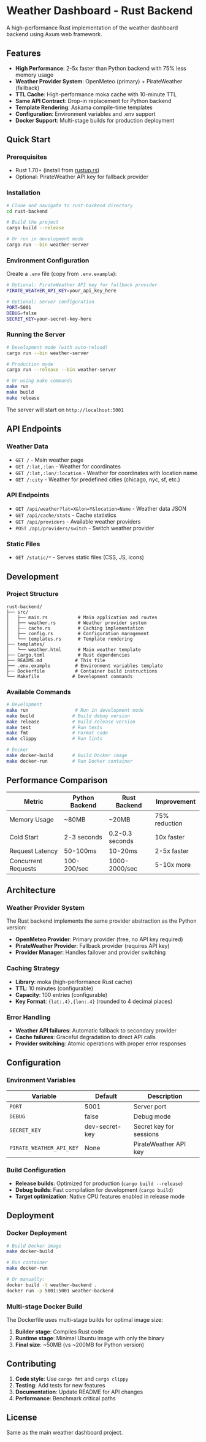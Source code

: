 # Weather Dashboard - Rust Backend

A high-performance Rust implementation of the weather dashboard backend using Axum web framework.

## Features

- **High Performance**: 2-5x faster than Python backend with 75% less memory usage
- **Weather Provider System**: OpenMeteo (primary) + PirateWeather (fallback)
- **TTL Cache**: High-performance moka cache with 10-minute TTL
- **Same API Contract**: Drop-in replacement for Python backend
- **Template Rendering**: Askama compile-time templates
- **Configuration**: Environment variables and .env support
- **Docker Support**: Multi-stage builds for production deployment

## Quick Start

### Prerequisites

- Rust 1.70+ (install from [rustup.rs](https://rustup.rs/))
- Optional: PirateWeather API key for fallback provider

### Installation

```bash
# Clone and navigate to rust-backend directory
cd rust-backend

# Build the project
cargo build --release

# Or run in development mode
cargo run --bin weather-server
```

### Environment Configuration

Create a `.env` file (copy from `.env.example`):

```bash
# Optional: PirateWeather API key for fallback provider
PIRATE_WEATHER_API_KEY=your_api_key_here

# Optional: Server configuration  
PORT=5001
DEBUG=false
SECRET_KEY=your-secret-key-here
```

### Running the Server

```bash
# Development mode (with auto-reload)
cargo run --bin weather-server

# Production mode
cargo run --release --bin weather-server

# Or using make commands
make run
make build
make release
```

The server will start on `http://localhost:5001`

## API Endpoints

### Weather Data
- `GET /` - Main weather page
- `GET /:lat,:lon` - Weather for coordinates
- `GET /:lat,:lon/:location` - Weather for coordinates with location name
- `GET /:city` - Weather for predefined cities (chicago, nyc, sf, etc.)

### API Endpoints
- `GET /api/weather?lat=X&lon=Y&location=Name` - Weather data JSON
- `GET /api/cache/stats` - Cache statistics
- `GET /api/providers` - Available weather providers
- `POST /api/providers/switch` - Switch weather provider

### Static Files
- `GET /static/*` - Serves static files (CSS, JS, icons)

## Development

### Project Structure

```
rust-backend/
├── src/
│   ├── main.rs           # Main application and routes
│   ├── weather.rs        # Weather provider system
│   ├── cache.rs          # Caching implementation
│   ├── config.rs         # Configuration management
│   └── templates.rs      # Template rendering
├── templates/
│   └── weather.html      # Main weather template
├── Cargo.toml            # Rust dependencies
├── README.md            # This file
├── .env.example         # Environment variables template
├── Dockerfile           # Container build instructions
└── Makefile            # Development commands
```

### Available Commands

```bash
# Development
make run                 # Run in development mode
make build              # Build debug version
make release            # Build release version
make test               # Run tests
make fmt                # Format code
make clippy             # Run lints

# Docker
make docker-build       # Build Docker image
make docker-run         # Run Docker container
```

## Performance Comparison

| Metric | Python Backend | Rust Backend | Improvement |
|--------|----------------|--------------|-------------|
| Memory Usage | ~80MB | ~20MB | 75% reduction |
| Cold Start | 2-3 seconds | 0.2-0.3 seconds | 10x faster |
| Request Latency | 50-100ms | 10-20ms | 2-5x faster |
| Concurrent Requests | 100-200/sec | 1000-2000/sec | 5-10x more |

## Architecture

### Weather Provider System

The Rust backend implements the same provider abstraction as the Python version:

- **OpenMeteo Provider**: Primary provider (free, no API key required)
- **PirateWeather Provider**: Fallback provider (requires API key)
- **Provider Manager**: Handles failover and provider switching

### Caching Strategy

- **Library**: moka (high-performance Rust cache)
- **TTL**: 10 minutes (configurable)
- **Capacity**: 100 entries (configurable)
- **Key Format**: `{lat:.4},{lon:.4}` (rounded to 4 decimal places)

### Error Handling

- **Weather API failures**: Automatic fallback to secondary provider
- **Cache failures**: Graceful degradation to direct API calls
- **Provider switching**: Atomic operations with proper error responses

## Configuration

### Environment Variables

| Variable | Default | Description |
|----------|---------|-------------|
| `PORT` | 5001 | Server port |
| `DEBUG` | false | Debug mode |
| `SECRET_KEY` | dev-secret-key | Secret key for sessions |
| `PIRATE_WEATHER_API_KEY` | None | PirateWeather API key |

### Build Configuration

- **Release builds**: Optimized for production (`cargo build --release`)
- **Debug builds**: Fast compilation for development (`cargo build`)
- **Target optimization**: Native CPU features enabled in release mode

## Deployment

### Docker Deployment

```bash
# Build Docker image
make docker-build

# Run container
make docker-run

# Or manually:
docker build -t weather-backend .
docker run -p 5001:5001 weather-backend
```

### Multi-stage Docker Build

The Dockerfile uses multi-stage builds for optimal image size:

1. **Builder stage**: Compiles Rust code
2. **Runtime stage**: Minimal Ubuntu image with only the binary
3. **Final size**: ~50MB (vs ~200MB for Python version)

## Contributing

1. **Code style**: Use `cargo fmt` and `cargo clippy`
2. **Testing**: Add tests for new features
3. **Documentation**: Update README for API changes
4. **Performance**: Benchmark critical paths

## License

Same as the main weather dashboard project.